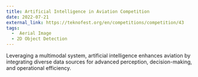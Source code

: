 ```yaml
---
title: Artificial Intelligence in Aviation Competition
date: 2022-07-21
external_link: https://teknofest.org/en/competitions/competition/43
tags:
  -  Aerial Image
  - 2D Object Detection
---
```


Leveraging a multimodal system, artificial intelligence enhances aviation by integrating diverse data sources for advanced perception, decision-making, and operational efficiency.

<!--more-->
